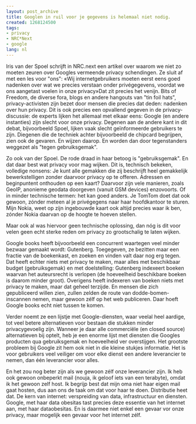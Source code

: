 ```yaml
---
layout: post_archive
title: Googlen in ruil voor je gegevens is helemaal niet nodig.
created: 1268124500
tags:
- privacy
- NRC*Next
- google
lang: nl
---
```

Iris van der Spoel schrijft in NRC.next een artikel over waarom we niet zo moeten zeuren over Googles vermeende privacy schendingen. Ze sluit af met een les voor "ons": «Wij internetgebruikers moeten eerst eens goed nadenken over wat we precies verstaan onder privégegevens, voordat we ons aangetast voelen in onze privacy»Dat zit precies het venijn. Bits of Freedom, de diverse fora, blogs en andere hangouts van "tin foil hats", privacy-activisten zijn bezet door mensen die precies dat deden: nadenken over hun privacy. Dit is ook precies een opvallend gegeven in de privacy-discussie: de experts lijken het allemaal met elkaar eens: Google (en andere instanties) zijn slecht voor onze privacy. Degenen aan de andere kant in dit debat, bijvoorbeeld Spoel, lijken vaak slecht geïnformeerde gebruikers te zijn. Diegenen die de techniek achter bijvoorbeeld de chipcard begrijpen, zien ook de gevaren. En wijzen daarop. En worden dan door tegenstanders weggezet als "tegen gebruiksgemak".

Zo ook van der Spoel. De rode draad in haar betoog is "gebruiksgemak". En dat daar best wat privacy voor mag wijken. Dit is, technisch bekeken, volledige nonsens: Je kunt alle gemakken die zij beschrijft heel gemakkelijk bewerkstelligen zonder daarvoor privacy op te offeren. Adressen en beginpuntent onthouden op een kaart? Daarvoor zijn vele manieren, zoals GeoIP, anonieme geodata doorgeven (vanuit GSM devices) enzovoorts. Of in minder technische termen: het kan goed anders. Je TomTom doet dat ook gewoon, zónder meteen al je privégegens naar haar hoofdkantoor te sturen. Mijn Nokia, weet op zijn ingebouwde kaart ook altijd precies waar ik ben, zónder Nokia daarvan op de hoogte te hoeven stellen.

Maar ook al was hiervoor geen technische oplossing, dan nóg is dit voor velen geen echt sterke reden om privacy zo grootschalig te laten wijken.

Google books heeft bijvoorbeeld een concurrent waartegen veel minder bezwaar gemaakt wordt: Gutenberg. Toegegeven, ze bezitten maar een fractie van de boekenkast, en zoeken en vinden valt daar nog erg tegen. Dat heeft echter niets met privacy te maken, maar alles met beschikbaar budget (gebruiksgemak) en met doelstelling: Gutenberg indexeert boeken waarvan het auteursrecht is verlopen (de hoeveelheid beschikbare boeken is daarom minder groot). Overigens heeft indexeren van boeken niets met privacy te maken, maar dat geheel terzijde. En mensen die zich gepubliceerd willen zien, zullen zelden de route van dodde-bomen-inscannen nemen, maar gewoon zélf op het web publiceren. Daar hoeft Google books echt niet tussen te komen.

Verder noemt ze een lijstje met Google-diensten, waar veelal heel aardige, tot veel betere alternatieven voor bestaan die stukken minder privacygevoelig zijn. Wanneer je daar alle commerciële (en closed source) alternatieven bij optelt, heb je een enorme lijst met diensten die Googles producten qua gebruiksgemak en hoeveelheid ver overstijgen. Het grootste probleem bij Google zit hem ook niet in die kleine stukjes informatie. Het is voor gebruikers veel veiliger om voor elke dienst een andere leverancier te nemen, dan één leverancier voor alles.

En het zou nog beter zijn als we gewoon zélf onze leverancier zijn. Ik heb ook gewoon onbeperkt mail (nouja, ik geloof iets van een terabyte), omdat ik het gewoon zelf host. Ik begrijp best dat mijn oma niet haar eigen mail gaat hosten, dus aan ons de taak om dat voor haar te doen. Distributie heet dat. De kern van internet: verspreiding van data, infrastructuur en diensten. Google, met haar data obesitas tast precies deze essentie van het internet aan, met haar dataobesitas. En is daarmee niet enkel een gevaar vor onze privacy, maar mogelijk een gevaar voor het internet zélf.
